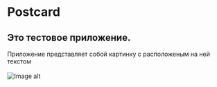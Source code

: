 # Postcard
## Это тестовое приложение.
Приложение представляет собой картинку с расположеным на ней текстом<br><br>
![Image alt](https://github.com/Masharo/Postcard/blob/master/app/src/main/res/mipmap-xhdpi/photo_2021-07-27_08-47-42.jpg)
